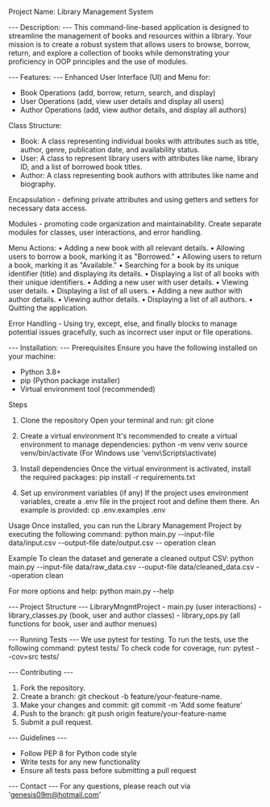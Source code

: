 Project Name: Library Management System

--- Description: ---
This command-line-based application is designed to streamline the management of books and resources within a library. Your mission is to create a robust system that allows users to browse, borrow, return, and explore a collection of books while demonstrating your proficiency in OOP principles and the use of modules.

--- Features: ---
Enhanced User Interface (UI) and Menu for:
- Book Operations (add, borrow, return, search, and display)
- User Operations (add, view user details and display all users)
- Author Operations (add, view author details, and display all authors)

Class Structure:
- Book: A class representing individual books with attributes such as title, author,  genre, publication date, and availability status.
- User: A class to represent library users with attributes like name, library ID, and a list of borrowed book titles.
- Author: A class representing book authors with attributes like name and biography.

Encapsulation - defining private attributes and using getters and setters for necessary data access.

Modules - promoting code organization and maintainability. Create separate modules for classes, user interactions, and error handling.

Menu Actions:
• Adding a new book with all relevant details.
• Allowing users to borrow a book, marking it as "Borrowed."
• Allowing users to return a book, marking it as "Available."
• Searching for a book by its unique identifier (title) and displaying its details.
• Displaying a list of all books with their unique identifiers.
• Adding a new user with user details.
• Viewing user details.
• Displaying a list of all users.
• Adding a new author with author details.
• Viewing author details.
• Displaying a list of all authors.
• Quitting the application.

Error Handling - Using try, except, else, and finally blocks to manage potential issues gracefully, such as incorrect user input or file operations.

--- Installation: ---
Prerequisites
Ensure you have the following installed on your machine:
- Python 3.8+
- pip (Python package installer)
- Virtual environment tool (recommended)

Steps
1. Clone the repository
Open your terminal and run:
git clone <link>

2. Create a virtual environment
It's recommended to create a virtual environment to manage dependencies:
python -m venv venv
source venv/bin/activate (For Windows use 'venv\Scripts\activate)

3. Install dependencies
Once the virtual environment is activated, install the required packages:
pip install -r requirements.txt

4. Set up environment variables (if any)
If the project uses environment variables, create a .env file in the project root and define them there. 
An example is provided:
cp .env.examples .env

Usage
Once installed, you can run the Library Management Project by executing the following command:
python main.py --input-file data/input.csv --output-file date/output.csv -- operation clean

Example
To clean the dataset and generate a cleaned output CSV:
python main.py --input-file data/raw_data.csv --ouput-file data/cleaned_data.csv --operation clean

For more options and help:
python main.py --help

--- Project Structure ---
LibraryMngmtProject
    - main.py (user interactions)
    - library_classes.py (book, user and author classes)
    - library_ops.py (all functions for book, user and author menues)

--- Running Tests ---
We use pytest for testing. To run the tests, use the following command:
pytest tests/
To check code for coverage, run:
pytest --cov=src tests/

--- Contributing ---
1. Fork the repository.
2. Create a branch: git checkout -b feature/your-feature-name.
3. Make your changes and commit: git commit -m 'Add some feature'
4. Push to the branch: git push origin feature/your-feature-name
5. Submit a pull request.

--- Guidelines ---
- Follow PEP 8 for Python code style
- Write tests for any new functionality
- Ensure all tests pass before submitting a pull request

--- Contact ---
For any questions, please reach out via 'genesis09m@hotmail.com'